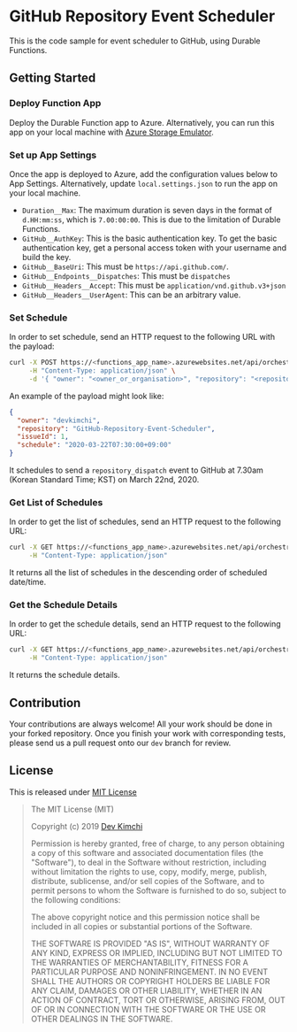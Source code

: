 # GitHub Repository Event Scheduler #

This is the code sample for event scheduler to GitHub, using Durable Functions.


## Getting Started ##

### Deploy Function App ###

Deploy the Durable Function app to Azure. Alternatively, you can run this app on your local machine with [Azure Storage Emulator](https://aka.ms/dk/storage-emulator).


### Set up App Settings ###

Once the app is deployed to Azure, add the configuration values below to App Settings. Alternatively, update `local.settings.json` to run the app on your local machine.

* `Duration__Max`: The maximum duration is seven days in the format of `d.HH:mm:ss`, which is `7.00:00:00`. This is due to the limitation of Durable Functions.
* `GitHub__AuthKey`: This is the basic authentication key. To get the basic authentication key, get a personal access token with your username and build the key.
* `GitHub__BaseUri`: This must be `https://api.github.com/`.
* `GitHub__Endpoints__Dispatches`: This must be `dispatches`
* `GitHub__Headers__Accept`: This must be `application/vnd.github.v3+json`
* `GitHub__Headers__UserAgent`: This can be an arbitrary value.


### Set Schedule ###

In order to set schedule, send an HTTP request to the following URL with the payload:

```bash
curl -X POST https://<functions_app_name>.azurewebsites.net/api/orchestrators/schedule-event?code=<function_auth_key> \
     -H "Content-Type: application/json" \
     -d '{ "owner": "<owner_or_organisation>", "repository": "<repository>", "issueId": <issue_id>, "schedule": "<yyyy-MM-ddTHH:mm:ss+hh:mm>" }'
```

An example of the payload might look like:

```json
{
  "owner": "devkimchi",
  "repository": "GitHub-Repository-Event-Scheduler",
  "issueId": 1,
  "schedule": "2020-03-22T07:30:00+09:00"
}
```

It schedules to send a `repository_dispatch` event to GitHub at 7.30am (Korean Standard Time; KST) on March 22nd, 2020.


### Get List of Schedules ###

In order to get the list of schedules, send an HTTP request to the following URL:

```bash
curl -X GET https://<functions_app_name>.azurewebsites.net/api/orchestrators/schedule-event/schedules?code=<function_auth_key> \
     -H "Content-Type: application/json"
```

It returns all the list of schedules in the descending order of scheduled date/time.


### Get the Schedule Details ###

In order to get the schedule details, send an HTTP request to the following URL:

```bash
curl -X GET https://<functions_app_name>.azurewebsites.net/api/orchestrators/schedule-event/schedules/<instance_id>?code=<function_auth_key> \
     -H "Content-Type: application/json"
```

It returns the schedule details.


## Contribution ##

Your contributions are always welcome! All your work should be done in your forked repository. Once you finish your work with corresponding tests, please send us a pull request onto our `dev` branch for review.


## License ##

This is released under [MIT License](http://opensource.org/licenses/MIT)

> The MIT License (MIT)
>
> Copyright (c) 2019 [Dev Kimchi](https://devkimchi.com)
> 
> Permission is hereby granted, free of charge, to any person obtaining a copy of this software and associated documentation files (the "Software"), to deal in the Software without restriction, including without limitation the rights to use, copy, modify, merge, publish, distribute, sublicense, and/or sell copies of the Software, and to permit persons to whom the Software is furnished to do so, subject to the following conditions:
> 
> The above copyright notice and this permission notice shall be included in all copies or substantial portions of the Software.
> 
> THE SOFTWARE IS PROVIDED "AS IS", WITHOUT WARRANTY OF ANY KIND, EXPRESS OR IMPLIED, INCLUDING BUT NOT LIMITED TO THE WARRANTIES OF MERCHANTABILITY, FITNESS FOR A PARTICULAR PURPOSE AND NONINFRINGEMENT. IN NO EVENT SHALL THE AUTHORS OR COPYRIGHT HOLDERS BE LIABLE FOR ANY CLAIM, DAMAGES OR OTHER LIABILITY, WHETHER IN AN ACTION OF CONTRACT, TORT OR OTHERWISE, ARISING FROM, OUT OF OR IN CONNECTION WITH THE SOFTWARE OR THE USE OR OTHER DEALINGS IN THE SOFTWARE.
